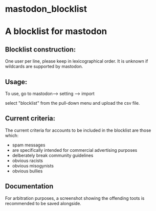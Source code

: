 # mastodon_blocklist
A blocklist for mastodon
== 

Blocklist construction:
-- 
One user per line, please keep in lexicographical order. It is unknown if wildcards are supported by mastodon. 

Usage:
--
To use, go to mastodon--> setting --> import

select "blocklist" from the pull-down menu and upload the csv file. 

Current criteria:
-- 
The current criteria for accounts to be included in the blocklist are those which:
  - spam messages
  - are specifically intended for commercial advertising purposes
  - delberately break community guidelines
  - obvious racists 
  - obvious misogynists 
  - obvious bullies

Documentation
--
For arbitration purposes, a screenshot showing the offending toots is recommended to be saved alongside. 

